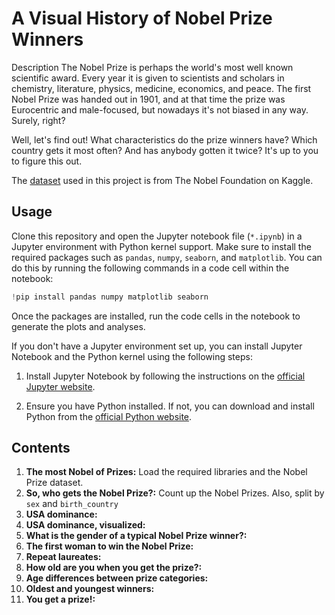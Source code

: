 # A Visual History of Nobel Prize Winners
Description
The Nobel Prize is perhaps the world's most well known scientific award. Every year it is given to scientists and scholars in chemistry, literature, physics, medicine, economics, and peace. The first Nobel Prize was handed out in 1901, and at that time the prize was Eurocentric and male-focused, but nowadays it's not biased in any way. Surely, right?

Well, let's find out! What characteristics do the prize winners have? Which country gets it most often? And has anybody gotten it twice? It's up to you to figure this out.

The [dataset](https://www.kaggle.com/datasets/nobelfoundation/nobel-laureates) used in this project is from The Nobel Foundation on Kaggle.
## Usage
Clone this repository and open the Jupyter notebook file (`*.ipynb`) in a Jupyter environment with Python kernel support. Make sure to install the required packages such as `pandas`, `numpy`, `seaborn`, and `matplotlib`. You can do this by running the following commands in a code cell within the notebook:
```python
!pip install pandas numpy matplotlib seaborn
```
Once the packages are installed, run the code cells in the notebook to generate the plots and analyses.

If you don't have a Jupyter environment set up, you can install Jupyter Notebook and the Python kernel using the following steps:

1. Install Jupyter Notebook by following the instructions on the [official Jupyter website](https://jupyter.org/install).

2. Ensure you have Python installed. If not, you can download and install Python from the [official Python website](https://www.python.org/downloads/).
## Contents
1. **The most Nobel of Prizes:** Load the required libraries and the Nobel Prize dataset.
2. **So, who gets the Nobel Prize?:** Count up the Nobel Prizes. Also, split by `sex` and `birth_country`
3. **USA dominance:**
4. **USA dominance, visualized:**
5. **What is the gender of a typical Nobel Prize winner?:**
6. **The first woman to win the Nobel Prize:**
7. **Repeat laureates:**
8. **How old are you when you get the prize?:**
9. **Age differences between prize categories:**
10. **Oldest and youngest winners:**
11. **You get a prize!:**